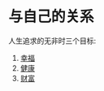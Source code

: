 # 与自己的关系
人生追求的无非时三个目标: 
1. [幸福](1-happiness/readme.md)
2. [健康](2-health/readme.md)
3. [财富](3-wealth/readme.md)
